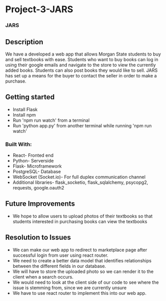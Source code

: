 # Project-3-JARS

### JARS

## Description

We have a developed a web app that allows Morgan State students to buy and sell textbooks with ease. Students who want to buy books can log in using their google emails and navigate to the store to view the currently added books. Students can also post books they would like to sell. JARS has set up a means for the buyer to contact the seller in order to make a purchase.

## Getting started
- Install Flask
- Install npm
- Run 'npm run watch' from a terminal
- Run 'python app.py' from another terminal while running 'npm run watch'

### Built With:
- React- Fronted end
- Python- Serverside
- Flask- Microframework
- PostgreSQL- Database
- WebSocket (Socket.io)- For full duplex communication channel
- Additional libraries- flask_socketio, flask_sqlalchemy, psycopg2, requests, google.oauth2


## Future Improvements
- We hope to allow users to upload photos of their textbooks so that students interested in purchasing books can view the textbooks

## Resolution to Issues
- We can make our web app to redirect to marketplace page after successful login from user using react router.
- We need to create a better data model that identifies relationships between the different fields in our database.
- We will have to store the uploaded photo so we can render it to the client when a search occurs.
- We would need to look at the client side of our code to see where the issue is stemming from, since we are currently unsure
- We have to use react router to implement this into our web app.
